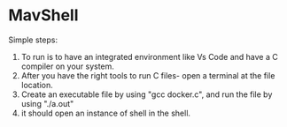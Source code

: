 # MavShell

Simple steps: 
1. To run is to have an integrated environment like Vs Code and have a C compiler on your system.
2. After you have the right tools to run C files- open a terminal at the file location.
3. Create an executable file by using "gcc docker.c", and run the file by using "./a.out"
4. it should open an instance of shell in the shell.

